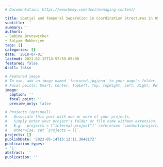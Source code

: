 ```yaml
---
# Documentation: https://wowchemy.com/docs/managing-content/

title: Spatial and Temporal Separation in Coordination Structures in OSS
subtitle: ''
summary: ''
authors:
- Sabine Brunswicker
- Satyam Mukherjee
tags: []
categories: []
date: '2018-07-01'
lastmod: 2021-02-15T18:57:59-05:00
featured: false
draft: false

# Featured image
# To use, add an image named `featured.jpg/png` to your page's folder.
# Focal points: Smart, Center, TopLeft, Top, TopRight, Left, Right, BottomLeft, Bottom, BottomRight.
image:
  caption: ''
  focal_point: ''
  preview_only: false

# Projects (optional).
#   Associate this post with one or more of your projects.
#   Simply enter your project's folder or file name without extension.
#   E.g. `projects = ["internal-project"]` references `content/project/deep-learning/index.md`.
#   Otherwise, set `projects = []`.
projects: []
publishDate: '2023-05-14T15:12:11.364817Z'
publication_types:
- '1'
abstract: ''
publication: ''
---
```

